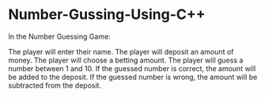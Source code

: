 # Number-Gussing-Using-C++
In the Number Guessing Game:

The player will enter their name.
The player will deposit an amount of money.
The player will choose a betting amount.
The player will guess a number between 1 and 10.
If the guessed number is correct, the amount will be added to the deposit. If the guessed number is wrong, the amount will be subtracted from the deposit.
